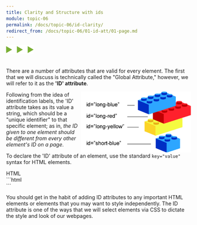 ```yaml
---
title: Clarity and Structure with ids
module: topic-06
permalink: /docs/topic-06/id-clarity/
redirect_from: /docs/topic-06/01-id-att/01-page.md
---
```


<img src="./../../../img/arrow-divider.svg" style="width: 75px; border: none; margin: 0px 0 20px 0" />

There are a number of attributes that are valid for every element. The first that we will discuss is technically called the "Global Attribute,"
however, we will refer to it as the **'ID' attribute**.

<div class="container-row">
  <img src="../img/legos-ids.png" alt="stacked building blocks with different id names" title="Each block has a unique name!" style="float: right; width: 300px; margin-top: 0;" />

  <p>Following from the idea of identification labels, the 'ID' attribute takes as its value a string, which should be a "unique identifier" to that specific element; as in, <i>the ID given to one element should be different from every other element's ID on a page</i>.</p>

  <p>To declare the 'ID' attribute of an element, use the standard <code>key="value"</code> syntax for HTML elements.</p>
</div>


<div id="code-heading">HTML</div>
```html
<div id="a-unique-id">

<div id="another-unique-id">
```

You should get in the habit of adding ID attributes to any important HTML elements or elements that you may want to style independently. The ID attribute is one of the ways that we will select elements via CSS to dictate the style and look of our webpages.
